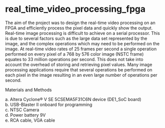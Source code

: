 # real_time_video_processing_fpga

The aim of the project was to design the real-time video processing on an FPGA and efficiently process the pixel data and quickly show the output. Real-time image processing is difficult to achieve on a serial processor. This is due to several factors such as the large data set represented by the image, and the complex operations which may need to be performed on the image. At real-time video rates of 25 frames per second a single operation performed on every pixel of a 768 by 576 color image (NSTC frame) equates to 33 million operations per second. This does not take into account the overhead of storing and retrieving pixel values. Many image processing applications require that several operations be performed on each pixel in the image resulting in an even large number of operations per second.

Materials and Methods

a. Altera Cyclone® V SE 5CSEMA5F31C6N device (DE1_SoC board) \
b. USB-Blaster II onboard for programming \
c. NTSC Camera \
d. Power battery 9V \
e. RCA cable, VGA cable
